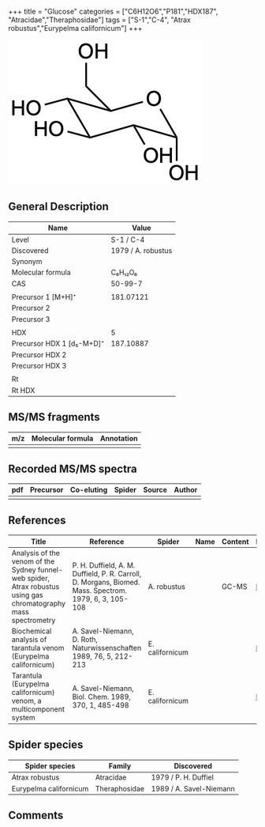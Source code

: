 +++
title = "Glucose"
categories = ["C6H12O6","P181","HDX187",
"Atracidae","Theraphosidae"]
tags = ["S-1","C-4",
"Atrax robustus","Eurypelma californicum"]
+++

![](/img/Glucose.png)

## General Description

| Name                      | Value              |
|---------------------------|--------------------|
| Level                     | S-1 / C-4                  |
| Discovered                | 1979 / A. robustus |
| Synonym                   |                    |
| Molecular formula         | C₆H₁₂O₆            |
| CAS                       | 50-99-7            |
|                           |                    |
| Precursor 1 [M+H]⁺        | 181.07121          |
| Precursor 2               |                    |
| Precursor 3               |                    |
|                           |                    |
| HDX                       | 5                  |
| Precursor HDX 1 [d₅-M+D]⁺ | 187.10887          |
| Precursor HDX 2           |                    |
| Precursor HDX 3           |                    |
|                           |                    |
| Rt                        |                    |
| Rt HDX                    |                    |

## MS/MS fragments

| m/z | Molecular formula | Annotation |
|-----|-------------------|------------|
|     |                   |            |

## Recorded MS/MS spectra

| pdf | Precursor | Co-eluting | Spider | Source | Author |
|-----|-----------|------------|--------|--------|--------|
|     |           |            |        |        |        |

## References

| Title                                                                                                            | Reference                                                                                              | Spider          | Name | Content | Link                                                 |
|------------------------------------------------------------------------------------------------------------------|--------------------------------------------------------------------------------------------------------|-----------------|------|---------|------------------------------------------------------|
| Analysis of the venom of the Sydney funnel-web spider, Atrax robustus using gas chromatography mass spectrometry | P. H. Duffield, A. M. Duffield, P. R. Carroll, D. Morgans, Biomed. Mass. Spectrom. 1979, 6, 3, 105-108 | A. robustus     |      | GC-MS   | [Link](https://doi.org/10.1002/bms.1200060305)               |
| Biochemical analysis of tarantula venom (Eurypelma californicum)                                                 | A. Savel-Niemann, D. Roth, Naturwissenschaften 1989, 76, 5, 212-213                                    | E. californicum |      |         | [Link](https://link.springer.com/article/10.1007/BF00627688) |
| Tarantula (Eurypelma californicum) venom, a multicomponent system                                                | A. Savel-Niemann, Biol. Chem. 1989, 370, 1, 485-498                                                    | E. californicum |      |         | [Link](https://doi.org/10.1515/bchm3.1989.370.1.485)         |

## Spider species

| Spider species         | Family        | Discovered              |
|------------------------|---------------|-------------------------|
| Atrax robustus         | Atracidae     | 1979 / P. H. Duffiel    |
| Eurypelma californicum | Theraphosidae | 1989 / A. Savel-Niemann |

## Comments